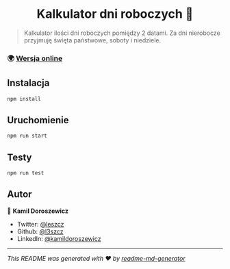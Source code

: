 <h1 align="center">Kalkulator dni roboczych 📅</h1>

> Kalkulator ilości dni roboczych pomiędzy 2 datami. Za dni nierobocze przyjmuję święta państwowe, soboty i niedziele.

### 🌍 [Wersja online](https://dni-robocze.netlify.app)

## Instalacja

```sh
npm install
```

## Uruchomienie

```sh
npm run start
```

## Testy

```sh
npm run test
```

## Autor

👤 **Kamil Doroszewicz**

- Twitter: [@leszcz](https://twitter.com/leszcz)
- Github: [@l3szcz](https://github.com/l3szcz)
- LinkedIn: [@kamildoroszewicz](https://linkedin.com/in/kamildoroszewicz)

---

_This README was generated with ❤️ by [readme-md-generator](https://github.com/kefranabg/readme-md-generator)_
